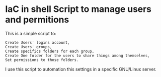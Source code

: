 # IaC in shell Script to manage users and permitions 

This is a simple script to:

    Create Users' logins account,
    Create Users' groups,
    Create specifics folders for each group,
    Create One folder for the users to share things among themselves,
    Set permissions to those folders.

I use this script to automation this settings in a specific GNU/Linux server.
